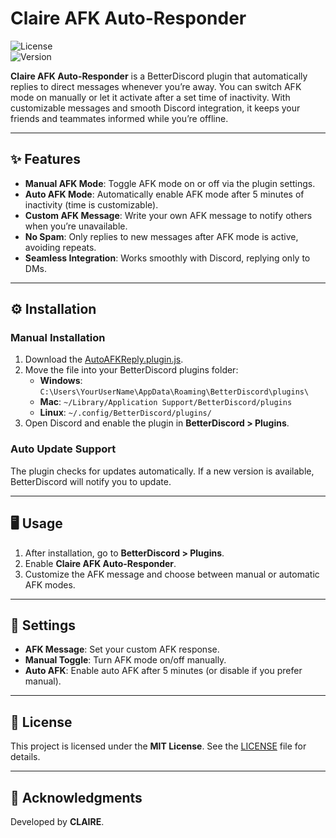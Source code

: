 # Claire AFK Auto-Responder

![License](https://img.shields.io/github/license/uclrr/AutoAFKReply)  
![Version](https://img.shields.io/github/v/release/uclrr/AutoAFKReply)  


**Claire AFK Auto-Responder** is a BetterDiscord plugin that automatically replies to direct messages whenever you’re away. You can switch AFK mode on manually or let it activate after a set time of inactivity. With customizable messages and smooth Discord integration, it keeps your friends and teammates informed while you’re offline.

---

## ✨ Features
- **Manual AFK Mode**: Toggle AFK mode on or off via the plugin settings.  
- **Auto AFK Mode**: Automatically enable AFK mode after 5 minutes of inactivity (time is customizable).  
- **Custom AFK Message**: Write your own AFK message to notify others when you’re unavailable.  
- **No Spam**: Only replies to new messages after AFK mode is active, avoiding repeats.  
- **Seamless Integration**: Works smoothly with Discord, replying only to DMs.  

---

## ⚙️ Installation

### Manual Installation
1. Download the [AutoAFKReply.plugin.js](https://raw.githubusercontent.com/uclrr/AutoAFKReply/main/AutoAFKReply.plugin.js).  
2. Move the file into your BetterDiscord plugins folder:  
   - **Windows**: `C:\Users\YourUserName\AppData\Roaming\BetterDiscord\plugins\`  
   - **Mac**: `~/Library/Application Support/BetterDiscord/plugins`  
   - **Linux**: `~/.config/BetterDiscord/plugins/`  
3. Open Discord and enable the plugin in **BetterDiscord > Plugins**.  

### Auto Update Support
The plugin checks for updates automatically. If a new version is available, BetterDiscord will notify you to update.  

---

## 🖥️ Usage
1. After installation, go to **BetterDiscord > Plugins**.  
2. Enable **Claire AFK Auto-Responder**.  
3. Customize the AFK message and choose between manual or automatic AFK modes.  

---

## 🔧 Settings
- **AFK Message**: Set your custom AFK response.  
- **Manual Toggle**: Turn AFK mode on/off manually.  
- **Auto AFK**: Enable auto AFK after 5 minutes (or disable if you prefer manual).  

---

## 📄 License
This project is licensed under the **MIT License**. See the [LICENSE](LICENSE) file for details.  

---

## 🙏 Acknowledgments
Developed by **CLAIRE**.  
